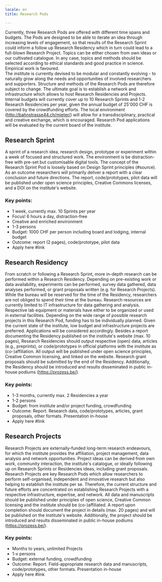```yaml
---
locale: en
title: Research Pods

---
```


Currently, three Research Pods are offered with different time spans and budgets.
The Pods are designed to be able to iterate an idea through increasing levels of engagement, so that results of the Research Sprint could inform a follow up Research Residency which in turn could lead to a full-blown Research Project.
Topics can be either chosen from own ideas or our cultivated catalogue. In any case, topics and methods should be selected according to ethical standards and good practice in science. Empirical work is favoured.  
The institute is currently devised to be modular and constantly evolving - to naturally grow along the needs and opportunities of involved researchers and supporters. Structure and methods of the Research Pods are therefore subject to change. The ultimate goal is to establish a network and infrastructure which allows to host Research Residencies and Projects. Internal budgets will currently cover up to 10 Research Sprints and 1-2 Research Residencies per year, given the annual budget of 25'000 CHF is covered by the crowdfunding efforts.
The local environment (http://bahnstrasse44.ch/mieter/) will allow for a transdisciplinary, practical and creative exchange, which is encouraged.
Research Pod applications will be evaluated by the current board of the institute.

## Research Sprint

A sprint of a research idea, research design, prototype or experiment within a week of focused and structured work. The environment is be distraction-free with pre-set but customisable digital tools. The concept of the Research Sprint Pod is loosely based on Design Sprint principles (#source).
As an outcome researchers will primarily deliver a report with a clear conclusion and future directions. The report, code/prototypes, pilot data will be published under open science principles, Creative Commons licenses, and a DOI on the institute's website.

### Key points:

- 1 week, currently max. 10 Sprints per year
- Focus! 6 hours a day, distraction-free
- Creative and enriched environment
- 1-3 persons
- Budget: 1000 CHF per person including board and lodging, internal budget
- Outcome: report (2 pages), code/prototype, pilot data
- Apply here #link


## Research Residency

From scratch or following a Research Sprint, more in-depth research can be performed within a Research Residency. Depending on pre-existing work or data availability, experiments can be performed, survey data gathered, data analyses performed, or grant proposals written (e.g. for Research Projects). While the bureau will be reserved for the time of the Residency, researchers are not obliged to spend their time at the bureau. Research resources are currently limited to IT infrastructure for data gathering and analysis. Respective lab equipment or materials have either to be organized or used in external facilities.
Depending on the wide range of possible research projects in this Research Pod, funding has to be individually planned. Given the current state of the institute, low budget and infrastructure projects are preferred. Applications will be considered accordingly.
Besides a report documenting the Residency published on the institute's website (max. 10 pages), Research Residencies should output respective (open) data, articles (e.g., preprints), or code/prototypes in official platforms with the institute as (co-)affiliation. 
All output will be published under open science principles, Creative Common licensing, and linked on the website. 
Research grant proposals should be submitted by the end of the Residency.
Additionally, the Residency should be introduced and results disseminated in public in-house podiums (https://prozess.be/).

### Key points:

- 1-3 months, currently max. 2 Residencies a year
- 1-2 persons
- Budget: from institute and/or project funding, crowdfunding
- Outcome: Report. Research data, code/prototypes, articles, grant proposals, other formats. Presentation in-house 
- Apply here #link



## Research Projects

Research Projects are externally-funded long-term research endeavours, for which the institute provides the affiliation, project management, data analysis and network opportunities. Project ideas can be derived from own work, community interaction, the institute's catalogue, or ideally following up on Research Sprints or Residencies ideas, including grant proposals. 
Research Projects are key Research Pods which allow researchers to perform self-organised, independent and innovative research but also helping to establish the institute per se. Therefore, the current structure and future efforts are concentrated on establishing Research Projects with a respective infrastructure, expertise, and network.
All data and manuscripts should be published under principles of open science, Creative Common licensing and the institute should be (co-)affiliated.
A report upon completion should document the project in details (max. 20 pages) and will be published on the institute's website.
Additionally, the project should be introduced and results disseminated in public in-house podiums (https://prozess.be/).


### Key points:

- Months to years, unlimited Projects
- 1-x persons
- Budget: external funding, crowdfunding
- Outcome: Report. Field-appropriate research data and manuscripts, code/prototypes, other formats. Presentation in-house 
- Apply here #link







